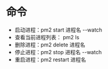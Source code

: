 # 命令
- 启动进程：pm2 start 进程名 --watch
- 查看当前进程列表： pm2 ls
- 删除进程：pm2 delete 进程名
- 停止进程：pm2 stop 进程名 --watch
- 重启进程：pm2 restart 进程名